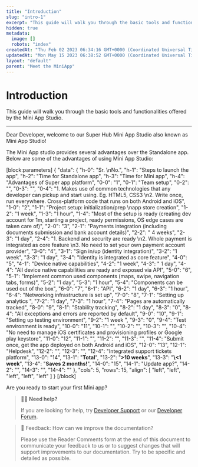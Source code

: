 ```yaml
---
title: "Introduction"
slug: "intro-1"
excerpt: "This guide will walk you through the basic tools and functionalities offered by the Mini App Studio."
hidden: true
metadata: 
  image: []
  robots: "index"
createdAt: "Thu Feb 02 2023 06:34:16 GMT+0000 (Coordinated Universal Time)"
updatedAt: "Mon May 15 2023 06:38:52 GMT+0000 (Coordinated Universal Time)"
layout: "default"
parent: "Meet the MiniApp"
---
```

# Introduction 
This guide will walk you through the basic tools and functionalities offered by the Mini App Studio.

***

Dear Developer, welcome to our Super Hub Mini App Studio also known as Mini App Studio!

The Mini App studio provides several advantages over the Standalone app. Below are some of the advantages of using Mini App Studio:

[block:parameters]
{
  "data": {
    "h-0": "Sr.  \nNo.",
    "h-1": "Steps to launch the app",
    "h-2": "Time for Standalone app",
    "h-3": "Time for Mini app",
    "h-4": "Advantages of Super app platform",
    "0-0": "1",
    "0-1": "Team setup",
    "0-2": "",
    "0-3": "",
    "0-4": "1. Makes use of common technologies that any developer can pickup and start using. Eg. HTML5, CSS3  \n2. Write once, run everywhere. Cross-platform code that runs on both Android and iOS",
    "1-0": "2",
    "1-1": "Project setup:  initialization/prep  \napp store creation",
    "1-2": "1 week",
    "1-3": "1 hour",
    "1-4": "Most of the setup is ready (creating dev account for 1m, starting a project, ready permissions, OS edge cases are taken care of)",
    "2-0": "3",
    "2-1": "Payments integration (including documents submission and bank account details)",
    "2-2": " 4 weeks",
    "2-3": "1 day",
    "2-4": "1. Backend and security are ready  \n2. Whole payment is integrated as core feature  \n3. No need to set your own payment account provider",
    "3-0": "4",
    "3-1": "Sign in/up (identity integration)",
    "3-2": "1 week",
    "3-3": "1 day",
    "3-4": "Identity is integrated as core feature",
    "4-0": "5",
    "4-1": "Device native capabilities",
    "4-2": "1 week",
    "4-3": " 1 day",
    "4-4": "All device native capabilities are ready and exposed via API",
    "5-0": "6",
    "5-1": "Implement common used components (maps, swipe, navigation tabs, forms)",
    "5-2": "1 day",
    "5-3": "1 hour",
    "5-4": "Components can be used out of the box",
    "6-0": "7",
    "6-1": "API",
    "6-2": "1 day",
    "6-3": "1 hour",
    "6-4": "Networking infrastructure is set up",
    "7-0": "8",
    "7-1": "Setting up analytics ",
    "7-2": "1 day",
    "7-3": "1 hour",
    "7-4": "Pages are automatically tracked",
    "8-0": "9",
    "8-1": "Stability tracking",
    "8-2": "1 day",
    "8-3": "0",
    "8-4": "All exceptions and errors are reported by default",
    "9-0": "10",
    "9-1": "Setting up testing environment",
    "9-2": "1 week ",
    "9-3": "0",
    "9-4": "Test environment is ready",
    "10-0": "11",
    "10-1": "",
    "10-2": "",
    "10-3": "",
    "10-4": "No need to manage iOS certificates and provisioning profiles or Google play keystore",
    "11-0": "12",
    "11-1": "",
    "11-2": "",
    "11-3": "",
    "11-4": "Submit once, get the app deployed on both Android and iOS",
    "12-0": "13",
    "12-1": "Helpdesk",
    "12-2": "",
    "12-3": "",
    "12-4": "Integrated support tickets platform",
    "13-0": "14",
    "13-1": "**Total**",
    "13-2": "**>10 weeks**",
    "13-3": "**\\<1  week**",
    "13-4": "**Saves 2 months!**",
    "14-0": "15",
    "14-1": "Update app?",
    "14-2": "",
    "14-3": "",
    "14-4": ""
  },
  "cols": 5,
  "rows": 15,
  "align": [
    "left",
    "left",
    "left",
    "left",
    "left"
  ]
}
[/block]


Are you ready to start your first Mini app?

> 👨‍💻 **Need help?**
> 
> If you are looking for help, try [Developer Support](doc:support) or our [Developer Forum](doc:support).

> 📄 Feedback: How can we improve the documentation?
> 
> Please use the Reader Comments form at the end of this document to communicate your feedback to us or to suggest changes that will support improvements to our documentation. Try to be specific and detailed as possible.

